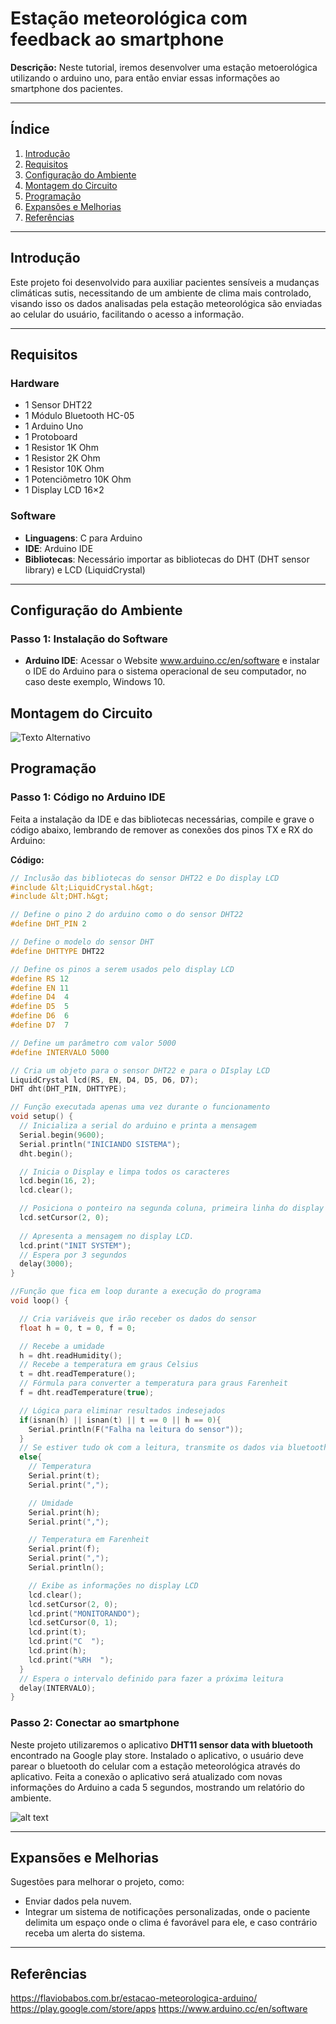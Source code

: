 # Estação meteorológica com feedback ao smartphone

**Descrição:** Neste tutorial, iremos desenvolver uma estação metoerológica utilizando o arduino uno, para então enviar essas informações ao smartphone dos pacientes. 

---

## Índice

1. [Introdução](#introdução)
2. [Requisitos](#requisitos)
3. [Configuração do Ambiente](#configuração-do-ambiente)
4. [Montagem do Circuito](#montagem-do-circuito)
5. [Programação](#programação)
6. [Expansões e Melhorias](#expansões-e-melhorias)
7. [Referências](#referências)

---

## Introdução

Este projeto foi desenvolvido para auxiliar pacientes sensíveis a mudanças climáticas sutis, necessitando de um ambiente de clima mais controlado, visando isso os dados analisadas pela estação meteorológica são enviadas ao celular do usuário, facilitando o acesso a informação. 

---

## Requisitos

### Hardware

- 1 Sensor DHT22
- 1 Módulo Bluetooth HC-05
- 1 Arduino Uno
- 1 Protoboard
- 1 Resistor 1K Ohm
- 1 Resistor 2K Ohm
- 1 Resistor 10K Ohm
- 1 Potenciômetro 10K Ohm
- 1 Display LCD 16×2

### Software

- **Linguagens**: C para Arduino 
- **IDE**: Arduino IDE
- **Bibliotecas**: Necessário importar as bibliotecas do DHT (DHT sensor library) e LCD (LiquidCrystal)

---

## Configuração do Ambiente

### Passo 1: Instalação do Software

- **Arduino IDE**: Acessar o Website www.arduino.cc/en/software e instalar o IDE do Arduino para o sistema operacional de seu computador, no caso deste exemplo, Windows 10.

## Montagem do Circuito
 
![Texto Alternativo](![circuito-completo-2-1](https://github.com/user-attachments/assets/63e6bec3-1a06-44fa-b5ac-d8c444b8681c))


## Programação

### Passo 1: Código no Arduino IDE

Feita a instalação da IDE e das bibliotecas necessárias, compile e grave o código abaixo, lembrando de remover as conexões dos pinos TX e RX do Arduino:

**Código:**

```cpp
// Inclusão das bibliotecas do sensor DHT22 e Do display LCD
#include &lt;LiquidCrystal.h&gt;
#include &lt;DHT.h&gt;

// Define o pino 2 do arduino como o do sensor DHT22
#define DHT_PIN 2

// Define o modelo do sensor DHT
#define DHTTYPE DHT22

// Define os pinos a serem usados pelo display LCD
#define RS 12
#define EN 11
#define D4  4
#define D5  5
#define D6  6
#define D7  7

// Define um parâmetro com valor 5000
#define INTERVALO 5000

// Cria um objeto para o sensor DHT22 e para o DIsplay LCD
LiquidCrystal lcd(RS, EN, D4, D5, D6, D7);
DHT dht(DHT_PIN, DHTTYPE);

// Função executada apenas uma vez durante o funcionamento
void setup() {
  // Inicializa a serial do arduino e printa a mensagem
  Serial.begin(9600);
  Serial.println("INICIANDO SISTEMA");
  dht.begin();

  // Inicia o Display e limpa todos os caracteres
  lcd.begin(16, 2);
  lcd.clear();

  // Posiciona o ponteiro na segunda coluna, primeira linha do display
  lcd.setCursor(2, 0); 
  
  // Apresenta a mensagem no display LCD.
  lcd.print("INIT SYSTEM"); 
  // Espera por 3 segundos 
  delay(3000);
}

//Função que fica em loop durante a execução do programa
void loop() {

  // Cria variáveis que irão receber os dados do sensor
  float h = 0, t = 0, f = 0;

  // Recebe a umidade
  h = dht.readHumidity();
  // Recebe a temperatura em graus Celsius
  t = dht.readTemperature();
  // Fórmula para converter a temperatura para graus Farenheit
  f = dht.readTemperature(true);

  // Lógica para eliminar resultados indesejados
  if(isnan(h) || isnan(t) || t == 0 || h == 0){
    Serial.println(F("Falha na leitura do sensor"));
  }
  // Se estiver tudo ok com a leitura, transmite os dados via bluetooth
  else{
    // Temperatura
    Serial.print(t);
    Serial.print(",");

    // Umidade
    Serial.print(h);
    Serial.print(",");

    // Temperatura em Farenheit
    Serial.print(f);
    Serial.print(",");
    Serial.println();

    // Exibe as informações no display LCD
    lcd.clear();
    lcd.setCursor(2, 0); 
    lcd.print("MONITORANDO");  
    lcd.setCursor(0, 1); 
    lcd.print(t);
    lcd.print("C  ");
    lcd.print(h);
    lcd.print("%RH  ");
  }
  // Espera o intervalo definido para fazer a próxima leitura
  delay(INTERVALO);  
}
```

### Passo 2: Conectar ao smartphone

Neste projeto utilizaremos o aplicativo **DHT11 sensor data with bluetooth** encontrado na Google play store. Instalado o aplicativo, o usuário deve parear o bluetooth do celular com a estação meteorológica através do aplicativo. Feita a conexão o aplicativo será atualizado com novas informações do Arduino a cada 5 segundos, mostrando um relatório do ambiente.

![alt text](![graficos-app-2-1](https://github.com/user-attachments/assets/2bb14341-ca47-4762-aa3b-0fc0aac6a06a))

---

## Expansões e Melhorias

Sugestões para melhorar o projeto, como:

- Enviar dados pela nuvem.
- Integrar um sistema de notificações personalizadas, onde o paciente delimita um espaço onde o clima é favorável para ele, e caso contrário receba um alerta do sistema.

---

## Referências

https://flaviobabos.com.br/estacao-meteorologica-arduino/
https://play.google.com/store/apps
https://www.arduino.cc/en/software
